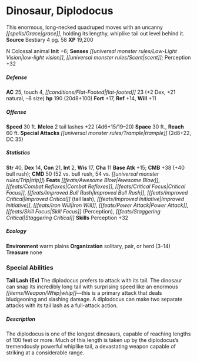 ﻿---
cssclass: [monsters]
title1: Dinosaur, Diplodocus
desc_short: This enormous, long-necked quadruped moves with an uncanny grace, holding
  its lengthy, whiplike tail out level behind it.
title2: Diplodocus
CR: 12
sources:
- name: Bestiary 4
  page: 58
  link: http://paizo.com/products/btpy91ds?Pathfinder-Roleplaying-Game-Bestiary-4
XP: 19200
alignment: N
size: Colossal
type: animal
initiative:
  bonus: 6
senses:
  low-light vision: true
  scent: true
AC:
  AC: 25
  touch: 4
  flat_footed: 23
  components:
    dex: 2
    natural: 21
    size: -8
HP:
  HP: 190
  long: 20d8+100
saves:
  fort: 17
  ref: 14
  will: 11
speeds:
  base: 30
attacks:
  melee:
  - - text: 2 tail lashes +22 (4d6+15/19-20)
      entries:
      - - damage: 4d6+15
          crit_range: 19-20
      count: 2
      attack: tail lashes
      bonus:
      - 22
  special:
  - trample (2d8+22, DC 35)
space: 30
reach: 60
ability_scores:
  STR: 40
  DEX: 14
  CON: 21
  INT: 2
  WIS: 17
  CHA: 11
BAB: 15
CMB: 38
CMB_other: +40 bull rush
CMD: 50
CMD_other: 52 vs. bull rush, 54 vs. trip
feats:
- name: Awesome Blow
- name: Combat Reflexes
- name: Critical Focus
- name: Improved Bull Rush
- name: Improved Critical (tail lash)
- name: Improved Initiative
- name: Iron Will
- name: Power Attack
- name: Skill Focus (Perception)
- name: Staggering Critical
skills:
  Perception: 32
ecology:
  environment: warm plains
  organization: solitary, pair, or herd (3-14)
  treasure_type: none
special_abilities:
  Tail Lash (Ex): The diplodocus prefers to attack with its tail. The dinosaur can
    snap its incredibly long tail with surprising speed like an enormous whip-this
    is a primary attack that deals bludgeoning and slashing damage. A diplodocus can
    make two separate attacks with its tail lash as a full-attack action.
desc_long: The diplodocus is one of the longest dinosaurs, capable of reaching lengths
  of 100 feet or more. Much of this length is taken up by the diplodocus's tremendously
  powerful whiplike tail, a devastating weapon capable of striking at a considerable
  range.

---

# Dinosaur, Diplodocus
This enormous, long-necked quadruped moves with an uncanny _[[spells/Grace|grace]]_, holding its lengthy, whiplike tail out level behind it.
**Source** Bestiary 4 pg. 58
**XP** 19,200

N Colossal animal
**Init** +6; **Senses** _[[universal monster rules/Low-Light Vision|low-light vision]]_, _[[universal monster rules/Scent|scent]]_; Perception +32

##### Defense

**AC** 25, touch 4, _[[conditions/Flat-Footed|flat-footed]]_ 23 (+2 Dex, +21 natural, –8 size)
**hp** 190 (20d8+100)
**Fort** +17, **Ref** +14, **Will** +11

##### Offense
**Speed** 30 ft.
**Melee** 2 tail lashes +22 (4d6+15/19–20)
**Space** 30 ft., **Reach** 60 ft.
**Special Attacks** _[[universal monster rules/Trample|trample]]_ (2d8+22, DC 35)

##### Statistics
**Str** 40, **Dex** 14, **Con** 21, **Int** 2, **Wis** 17, **Cha** 11
**Base Atk** +15; **CMB** +38 (+40 bull rush); **CMD** 50 (52 vs. bull rush, 54 vs. _[[universal monster rules/Trip|trip]]_)
**Feats** _[[feats/Awesome Blow|Awesome Blow]]_, _[[feats/Combat Reflexes|Combat Reflexes]]_, _[[feats/Critical Focus|Critical Focus]]_, _[[feats/Improved Bull Rush|Improved Bull Rush]]_, _[[feats/Improved Critical|Improved Critical]]_ (tail lash), _[[feats/Improved Initiative|Improved Initiative]]_, _[[feats/Iron Will|Iron Will]]_, _[[feats/Power Attack|Power Attack]]_, _[[feats/Skill Focus|Skill Focus]]_ (Perception), _[[feats/Staggering Critical|Staggering Critical]]_
**Skills** Perception +32

##### Ecology

**Environment** warm plains
**Organization** solitary, pair, or herd (3–14)
**Treasure** none

### Special Abilities

**Tail Lash (Ex)** The diplodocus prefers to attack with its tail. The dinosaur can snap its incredibly long tail with surprising speed like an enormous _[[items/Weapon/Whip|whip]]_—this is a primary attack that deals bludgeoning and slashing damage. A diplodocus can make two separate attacks with its tail lash as a full-attack action.

##### Description

The diplodocus is one of the longest dinosaurs, capable of reaching lengths of 100 feet or more. Much of this length is taken up by the diplodocus’s tremendously powerful whiplike tail, a devastating weapon capable of striking at a considerable range.